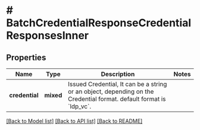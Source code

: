 # # BatchCredentialResponseCredentialResponsesInner

## Properties

Name | Type | Description | Notes
------------ | ------------- | ------------- | -------------
**credential** | **mixed** | Issued Credential, It can be a string or an object, depending on the Credential format. default format  is &#x60;ldp_vc&#x60;. |

[[Back to Model list]](../../README.md#models) [[Back to API list]](../../README.md#endpoints) [[Back to README]](../../README.md)
